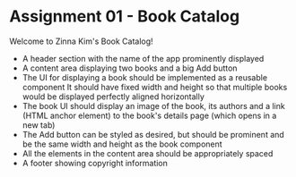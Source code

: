 # Assignment 01 - Book Catalog 
Welcome to Zinna Kim's Book Catalog!
- A header section with the name of the app prominently displayed
- A content area displaying two books and a big Add button
- The UI for displaying a book should be implemented as a reusable component
It should have fixed width and height so that multiple books would be displayed perfectly aligned horizontally
- The book UI should display an image of the book, its authors and a link (HTML anchor element) to the book's details page (which opens in a new tab)
- The Add button can be styled as desired, but should be prominent and be the same width and height as the book component
- All the elements in the content area should be appropriately spaced
- A footer showing copyright information